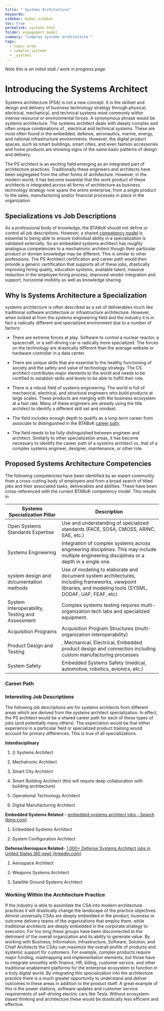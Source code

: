 ```yaml
---
title: " Systems Architecture"
keywords: 
sidebar: mydoc_sidebar
toc: true
permalink: systems.html
folder: engagement_model
summary: "complex systems architecture "
tags: 
  - topic_area
  - complex_systems
  - _systems
---
```


*Note this is an initial stub / work in progress page.*

# Introducing the Systems Architect

Systems architecture (PSA) is not a new concept. It is the skillset and design and delivery of business technology strategy through physical, electrical, mechanical, and technical systems most commonly within intense resource or environmental forces. A synonymous phrase would be  systems architecture. The  systems architect deals with deeply complex and often unique combinations of , electrical and technical systems. These are most often found in the embedded, defense, aeronautics, marine, energy, and national infrastructure environments. However, the digital product spaces, such as smart buildings, smart cities, and even fashion accessories and home products are showing signs of the same basic patterns of design and delivery. 

The PS architect is an exciting field emerging as an integrated part of architecture practices. Traditionally these engineers and architects have been segregated from the other forms of architecture. However, in the modern world, it has become essential that the work product of these architects is integrated across all forms of architecture as business technology strategy now spans the entire enterprise, from a single product to the sales, manufacturing and/or financial processes in place in the organization. 

## Specializations vs Job Descriptions

As a professional body of knowledge, the BTABoK should not define or control all job descriptions. However, a shared [competency model](../competency_model/competencies.md) is essential to being able to ensure individual ability in a specialization is validated externally. So an embedded systems architect has roughly analogous competencies to a mechatronic architect though their particular product or domain knowledge may be different. This is similar to other professions. The PS Architect certification and career path would then provide a generic certification that supports all of these jobs, drastically improving hiring quality, education systems, available talent, massive reduction in the employee hiring process, improved vendor integration and support, horizontal mobility as well as knowledge sharing. 

## Why Is  Systems Architecture a Specialization

 systems architecture is often described as a set of deliverables much like traditional software architecture or infrastructure architecture. However, when looked at from the systems engineering field and the industry it is in fact a radically different and specialized environment due to a number of factors:

- There are extreme forces at play. Software to control a nuclear reactor, a spacecraft, or a self-driving car is radically more specialized. The forces on the technology are drastically different than the average website or hardware controller in a data center. 

- There are unique skills that are essential to the healthy functioning of society and the safety and value of technology strategy. The CS architect contributes major elements to the world and needs to be certified to establish skills and levels to be able to fulfill their role.

- There is a robust field of systems engineering. The world is full of mechanical, electrical, and structural engineers who build products at large scales. These products are merging with the business ecosystem at a fast rate. Many of these engineers are already using the title architect to identify a different skill set and mindset. 

- The field includes enough depth to qualify as a long-term career from associate to distinguished in the BTABoK [career path](../competency_model/career_path.md). 

- The field needs to be fully distinguished between engineer and architect. Similarly to other specialization areas, it has become necessary to identify the career path of a  systems architect vs. that of a complex systems engineer, designer, maintenance, or other role. 

## Proposed  Systems Architecture Competencies

The following competencies have been identified by an expert community from a cross-cutting body of employers and from a broad search of titled jobs and their associated tasks, deliverables and abilities. These have been cross-referenced with the current BTABoK competency model. This results in 

|  Systems Specialization Pillar                   | Description                                                                                                                                                  |
| -------------------------------------------------------- | ------------------------------------------------------------------------------------------------------------------------------------------------------------ |
| Open Systems Standards Expertise                         | Use and understanding of specialized standards (FACE, SOSA, CMOSS, ARINC, SAE, etc.)                                                                         |
| Systems Engineering                                      | Integration of complex systems across engineering disciplines. This may include multiple engineering disciplines or a depth in a single one.                 |
|  system design and documentation methods         | Use of modeling to elaborate and document system architectures, including frameworks, viewpoint libraries, and modeling tools (SYSML, DODAF, UAF, FEAF, etc) |
|  System Interoperability, Testing and Assessment | Complex systems testing requires multi-organization tech labs and specialized equipment.                                                                     |
|  Acquisition Programs                            | Acquisition Program Structures (multi-organization interoperability)                                                                                         |
|  Product Design and Testing                      | , Mechanical, Electrical, Embedded product design and connection including custom manufacturing processes                                            |
| System Safety                                            | Embedded Systems Safety (medical, automotive, robotics, avionics, etc.)                                                                                      |

### Career Path

### Interesting Job Descriptions

The following job descriptions are for systems architects from different areas which are derived from the  systems architect specialization. In effect, the PS architect would be a shared career path for each of these types of jobs (and potentially many others). The expectation would be that either experience in a particular field or specialized product training would account for primary differences. This is true of all specializations. 

**Interdisciplinary**

1. () Systems Architect 

2. Mechatronic Architect

3. Smart City Architect

4. Smart Building Architect (this will require deep collaboration with building architecture)

5. Operational Technology Architect

6. Digital Manufacturing Architect

**Embedded Systems Related** - [embedded systems architect jobs - Search (bing.com)](https://www.bing.com/jobs?q=embedded+systems+architect+jobs&scp=0&rb=0&rc=20&L2=true&c=1)

1. Embedded Systems Architect

2. System Configuration Architect

**Defense/Aerospace Related**- [1,000+ Defense Systems Architect jobs in United States (80 new) (linkedin.com)](https://www.linkedin.com/jobs/defense-systems-architect-jobs?position=1&pageNum=0)

1. Aerospace Architect

2. Weapons Systems Architect

3. Satellite Ground Systems Architect

### Working Within the Architecture Practice

If the industry is able to assimilate the CSA into modern architecture practices it will drastically change the landscape of the practice objectives. Almost universally CSAs are deeply embedded in the product, business or outcome delivery teams of the organizations that employ them, while traditional architects are deeply embedded in the corporate strategy to execution. For too long these groups have been disconnected to the detriment of the overall organization and its ability to generate value. By working with Business, Information, Infrastructure, Software, Solution, and Chief Architects the CSAs can maximize the overall profile of products and systemic support for customers. For example, complex products require major funding, roadmapping and implementation elements, but those have to integrate smoothly with finance, HR, billing, customer service, and other traditional enablement platforms for the enterprise ecosystem to function in a truly digital world. By integrating this specialization into the architecture practice there is a much greater opportunity to understand and deliver outcomes in these areas in addition to the product itself. A great example of this is the power stations, software updates and customer service requirements of self-driving electric cars like Tesla. Without ecosystem-based thinking and architecture these would be drastically less efficient and effective. 

